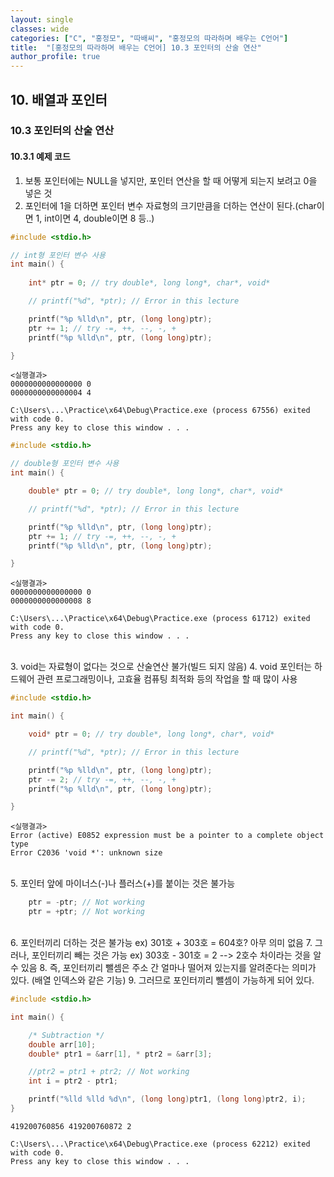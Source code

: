 ```yaml
---
layout: single
classes: wide
categories: ["C", "홍정모", "따배씨", "홍정모의 따라하며 배우는 C언어"]
title:  "[홍정모의 따라하며 배우는 C언어] 10.3 포인터의 산술 연산"
author_profile: true
---
```


## 10. 배열과 포인터

### 10.3 포인터의 산술 연산

#### 10.3.1 예제 코드

1. 보통 포인터에는 NULL을 넣지만, 포인터 연산을 할 때 어떻게 되는지 보려고 0을 넣은 것
2. 포인터에 1을 더하면 포인터 변수 자료형의 크기만큼을 더하는 연산이 된다.(char이면 1, int이면 4, double이면 8 등..)

```c
#include <stdio.h>

// int형 포인터 변수 사용
int main() {
    
	int* ptr = 0; // try double*, long long*, char*, void*

	// printf("%d", *ptr); // Error in this lecture

	printf("%p %lld\n", ptr, (long long)ptr);
	ptr += 1; // try -=, ++, --, -, +
	printf("%p %lld\n", ptr, (long long)ptr);

}
```
```
<실행결과>
0000000000000000 0
0000000000000004 4

C:\Users\...\Practice\x64\Debug\Practice.exe (process 67556) exited with code 0.
Press any key to close this window . . .
```

```c
#include <stdio.h>

// double형 포인터 변수 사용
int main() {

	double* ptr = 0; // try double*, long long*, char*, void*

	// printf("%d", *ptr); // Error in this lecture

	printf("%p %lld\n", ptr, (long long)ptr);
	ptr += 1; // try -=, ++, --, -, +
	printf("%p %lld\n", ptr, (long long)ptr);

}
```
```
<실행결과>
0000000000000000 0
0000000000000008 8

C:\Users\...\Practice\x64\Debug\Practice.exe (process 61712) exited with code 0.
Press any key to close this window . . .
```
<br/>
3. void는 자료형이 없다는 것으로 산술연산 불가(빌드 되지 않음)
4. void 포인터는 하드웨어 관련 프로그래밍이나, 고효율 컴퓨팅 최적화 등의 작업을 할 때 많이 사용

```c
#include <stdio.h>

int main() {

	void* ptr = 0; // try double*, long long*, char*, void*

	// printf("%d", *ptr); // Error in this lecture

	printf("%p %lld\n", ptr, (long long)ptr);
	ptr -= 2; // try -=, ++, --, -, +
	printf("%p %lld\n", ptr, (long long)ptr);

}
```
```
<실행결과>
Error (active) E0852 expression must be a pointer to a complete object type
Error C2036 'void *': unknown size
```
<br/>
5. 포인터 앞에 마이너스(-)나 플러스(+)를 붙이는 것은 불가능

```c
    ptr = -ptr; // Not working
    ptr = +ptr; // Not working
```
<br/>
6. 포인터끼리 더하는 것은 불가능 ex) 301호 + 303호 = 604호? 아무 의미 없음
7. 그러나, 포인터끼리 빼는 것은 가능 ex) 303호 - 301호 = 2 --> 2호수 차이라는 것을 알 수 있음
8. 즉, 포인터끼리 뺄셈은 주소 간 얼마나 떨어져 있는지를 알려준다는 의미가 있다. (배열 인덱스와 같은 기능)
9. 그러므로 포인터끼리 뺄셈이 가능하게 되어 있다.

```c
#include <stdio.h>

int main() {

	/* Subtraction */
	double arr[10];
	double* ptr1 = &arr[1], * ptr2 = &arr[3];

	//ptr2 = ptr1 + ptr2; // Not working
	int i = ptr2 - ptr1;

	printf("%lld %lld %d\n", (long long)ptr1, (long long)ptr2, i);
}
```
```
419200760856 419200760872 2

C:\Users\...\Practice\x64\Debug\Practice.exe (process 62212) exited with code 0.
Press any key to close this window . . .
```
